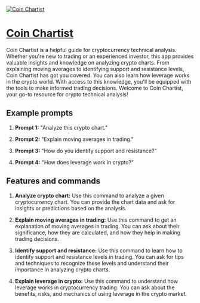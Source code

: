 [![Coin Chartist](null)](https://chat.openai.com/g/g-8yEyUGyFf-coin-chartist)

# [Coin Chartist](https://chat.openai.com/g/g-8yEyUGyFf-coin-chartist)

Coin Chartist is a helpful guide for cryptocurrency technical analysis. Whether you're new to trading or an experienced investor, this app provides valuable insights and knowledge on analyzing crypto charts. From explaining moving averages to identifying support and resistance levels, Coin Chartist has got you covered. You can also learn how leverage works in the crypto world. With access to this knowledge, you'll be equipped with the tools to make informed trading decisions. Welcome to Coin Chartist, your go-to resource for crypto technical analysis!

## Example prompts

1. **Prompt 1:** "Analyze this crypto chart."

2. **Prompt 2:** "Explain moving averages in trading."

3. **Prompt 3:** "How do you identify support and resistance?"

4. **Prompt 4:** "How does leverage work in crypto?"

## Features and commands

1. **Analyze crypto chart:** Use this command to analyze a given cryptocurrency chart. You can provide the chart data and ask for insights or predictions based on the analysis.

2. **Explain moving averages in trading:** Use this command to get an explanation of moving averages in trading. You can ask about their significance, how they are calculated, and how they help in making trading decisions.

3. **Identify support and resistance:** Use this command to learn how to identify support and resistance levels in trading. You can ask for tips and techniques to recognize these levels and understand their importance in analyzing crypto charts.

4. **Explain leverage in crypto:** Use this command to understand how leverage works in cryptocurrency trading. You can ask about the benefits, risks, and mechanics of using leverage in the crypto market.